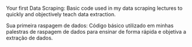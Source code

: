 #
Your first Data Scraping:
Basic code used in my data scraping lectures to quickly and objectively teach data extraction.

Sua primeira raspagem de dados:
Código básico utilizado em minhas palestras de raspagem de dados para ensinar de forma rápida e objetiva a extração de dados.
